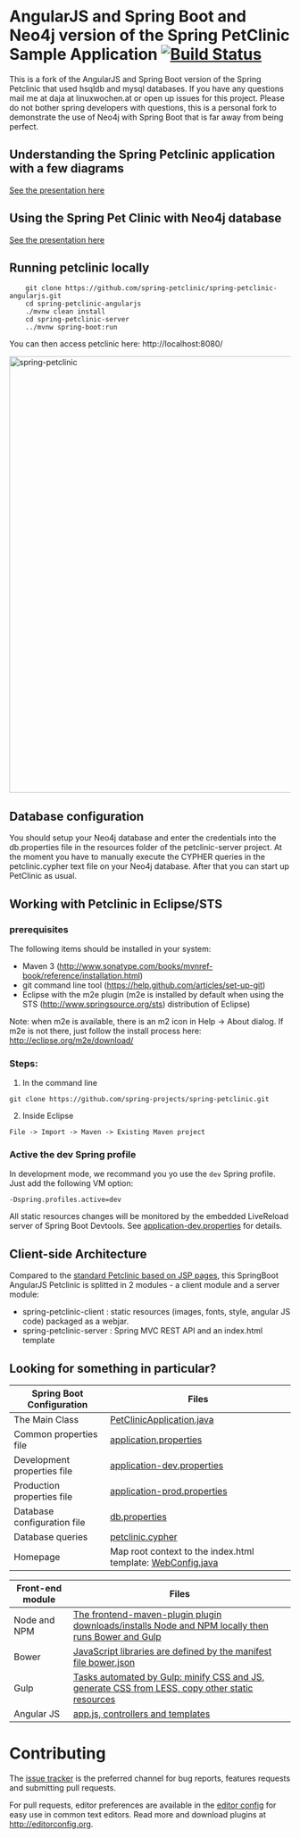 # AngularJS and Spring Boot and Neo4j version of the Spring PetClinic Sample Application [![Build Status](https://travis-ci.org/spring-petclinic/spring-petclinic-angularjs.svg?branch=master)](https://travis-ci.org/spring-petclinic/spring-petclinic-angularjs/)

This is a fork of the AngularJS and Spring Boot version of the Spring Petclinic that used hsqldb and mysql databases.
If you have any questions mail me at daja at linuxwochen.at or open up issues for this project.
Please do not bother spring developers with questions, this is a personal fork to demonstrate the use
of Neo4j with Spring Boot that is far away from being perfect.

## Understanding the Spring Petclinic application with a few diagrams
<a href="https://speakerdeck.com/michaelisvy/spring-petclinic-sample-application">See the presentation here</a>

## Using the Spring Pet Clinic with Neo4j database
<a href="http://lospalmos.net/neo4j-talk-2018/#/">See the presentation here</a>

## Running petclinic locally
```
	git clone https://github.com/spring-petclinic/spring-petclinic-angularjs.git
	cd spring-petclinic-angularjs
	./mvnw clean install
	cd spring-petclinic-server
	../mvnw spring-boot:run
```

You can then access petclinic here: http://localhost:8080/

<img width="782" alt="spring-petclinic" src="https://cloud.githubusercontent.com/assets/838318/19653851/61c1986a-9a16-11e6-8b94-03fd7f775bb3.png">

## Database configuration

You should setup your Neo4j database and enter the credentials into the db.properties file in the resources folder of the
petclinic-server project. At the moment you have to manually execute the CYPHER queries in the petclinic.cypher text file
on your Neo4j database. After that you can start up PetClinic as usual.  


## Working with Petclinic in Eclipse/STS

### prerequisites
The following items should be installed in your system:
* Maven 3 (http://www.sonatype.com/books/mvnref-book/reference/installation.html)
* git command line tool (https://help.github.com/articles/set-up-git)
* Eclipse with the m2e plugin (m2e is installed by default when using the STS (http://www.springsource.org/sts) distribution of Eclipse)

Note: when m2e is available, there is an m2 icon in Help -> About dialog.
If m2e is not there, just follow the install process here: http://eclipse.org/m2e/download/


### Steps:

1) In the command line
```
git clone https://github.com/spring-projects/spring-petclinic.git
```
2) Inside Eclipse
```
File -> Import -> Maven -> Existing Maven project
```

### Active the dev Spring profile

In development mode, we recommand you yo use the ```dev``` Spring profile.
Just add the following VM option:
```
-Dspring.profiles.active=dev
```
All static resources changes will be monitored by the embedded LiveReload server of Spring Boot Devtools.
See [application-dev.properties](spring-petclinic-server/src/main/resources/application-dev.properties) for details.

## Client-side Architecture

Compared to the [standard Petclinic based on JSP pages](https://github.com/spring-projects/spring-petclinic), 
this SpringBoot AngularJS Petclinic is splitted in 2 modules - a client module and a server module:
* spring-petclinic-client : static resources (images, fonts, style, angular JS code) packaged as a webjar.
* spring-petclinic-server : Spring MVC REST API and an index.html template


## Looking for something in particular?

| Spring Boot Configuration     | Files |
|-------------------------------|-------|
| The Main Class                | [PetClinicApplication.java](spring-petclinic-server/src/main/java/org/springframework/samples/petclinic/PetClinicApplication.java)  |
| Common properties file        | [application.properties](spring-petclinic-server/src/main/resources/application.properties)  |
| Development properties file   | [application-dev.properties](spring-petclinic-server/src/main/resources/application-dev.properties)  |
| Production properties file    | [application-prod.properties](spring-petclinic-server/src/main/resources/application-prod.properties)  |
| Database configuration file   | [db.properties](spring-petclinic-server/src/main/resources/db.properties)  |
| Database queries              | [petclinic.cypher](spring-petclinic-server/src/main/resources/db/neo4j/petclinic.cypher)  |
| Homepage                      | Map root context to the index.html template: [WebConfig.java](spring-petclinic-server/src/main/java/org/springframework/samples/petclinic/config/WebConfig.java) |


| Front-end module  | Files |
|-------------------|-------|
| Node and NPM      | [The frontend-maven-plugin plugin downloads/installs Node and NPM locally then runs Bower and Gulp](spring-petclinic-client/pom.xml)  |
| Bower             | [JavaScript libraries are defined by the manifest file bower.json](spring-petclinic-client/bower.json)  |
| Gulp              | [Tasks automated by Gulp: minify CSS and JS, generate CSS from LESS, copy other static resources](spring-petclinic-client/gulpfile.js)  |
| Angular JS        | [app.js, controllers and templates](spring-petclinic-client/src/scripts/)  |


# Contributing

The [issue tracker](https://github.com/spring-petclinic/spring-petclinic-angularjs/issues) is the preferred channel for bug reports, features requests and submitting pull requests.

For pull requests, editor preferences are available in the [editor config](https://github.com/spring-projects/spring-petclinic/blob/master/.editorconfig) for easy use in common text editors. Read more and download plugins at <http://editorconfig.org>.

